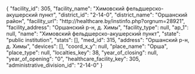 {
    "facility_id": 305,
    "facility_name": "Химовский фельдшерско-акушерский пункт",
    "district_id": "2-14-0",
    "district_name": "Оршанский район",
    "facility_url": "http:\/\/healthcare.by\/instinfo.php?orgnum=28921",
    "facility_address": "Оршанский р-н, д. Химы",
    "facility_type": null,
    "ap_1": null,
    "name": "Химовский фельдшерско-акушерский пункт",
    "state": "public institution",
    "stats": [],
    "med_id": 315,
    "address": "Оршанский р-н, д. Химы",
    "devices": [],
    "coord_x_y": null,
    "place_name": "Орша",
    "place_type": null,
    "localties_key": 38,
    "year_of_closing": null,
    "year_of_opening": "0",
    "healthcare_facility_key": 305,
    "administrative_division_id": "2-14-0"
}